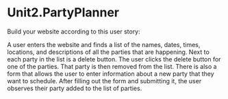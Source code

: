 # Unit2.PartyPlanner
Build your website according to this user story:

A user enters the website and finds a list of the names, dates, times, locations, and descriptions of all the parties that are happening.
Next to each party in the list is a delete button. The user clicks the delete button for one of the parties. That party is then removed from the list.
There is also a form that allows the user to enter information about a new party that they want to schedule. After filling out the form and submitting it, the user observes their party added to the list of parties.